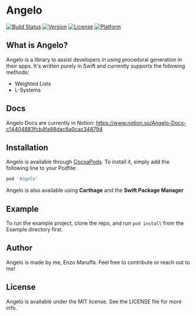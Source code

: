 # Angelo

[![Build Status](https://travis-ci.com/enzomaruffa/Angelo.svg?branch=main)](https://travis-ci.com/enzomaruffa/Angelo)
[![Version](https://img.shields.io/cocoapods/v/Angelo.svg?style=flat)](https://cocoapods.org/pods/Angelo)
[![License](https://img.shields.io/cocoapods/l/Angelo.svg?style=flat)](https://cocoapods.org/pods/Angelo)
[![Platform](https://img.shields.io/cocoapods/p/Angelo.svg?style=flat)](https://cocoapods.org/pods/Angelo)


## What is Angelo?
Angelo is a library to assist developers in using procedural generation in their apps. It's written purely in Swift and currently supports the following methods: 
- Weighted Lists
- L-Systems

## Docs
Angelo Docs are currently in Notion: https://www.notion.so/Angelo-Docs-c14404883fcb4fa88dac8a0cac348794

## Installation
Angelo is available through [CocoaPods](https://cocoapods.org). To install
it, simply add the following line to your Podfile:

```ruby
pod 'Angelo'
```

Angelo is also available using **Carthage** and the **Swift Package Manager**

## Example
To run the example project, clone the repo, and run `pod install` from the Example directory first.

## Author
Angelo is made by me, Enzo Maruffa. Feel free to contribute or reach out to me!

## License
Angelo is available under the MIT license. See the LICENSE file for more info.
